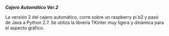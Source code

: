 ***Cajero Automático Ver.2***

La versión 2 del cajero automático, corre sobre un raspberry pi b2 y pasó de Java a Python 2.7.
Se utiliza la librería TKinter muy ligera y dinámica para el aspecto gráfico.



